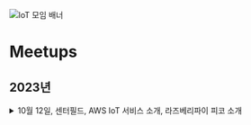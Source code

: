 ![IoT 모임 배너](https://github.com/awskrug/iot-group/assets/1104081/9eeba166-cfc8-49ee-bf5f-79695f8a5673)


# Meetups

## 2023년

<details>
  <summary>10월 12일, 센터필드, AWS IoT 서비스 소개, 라즈베리파이 피코 소개</summary>
    - https://www.meetup.com/ko-KR/awskrug/events/296351876 <br />
    - 김성한 : AWS IoT 서비스 소개   <br />
    - 김영익 : [라즈베리파이 피코 소개](./files/2023-10-12_라즈베리파이_피코.pdf)  <br />
</details>



